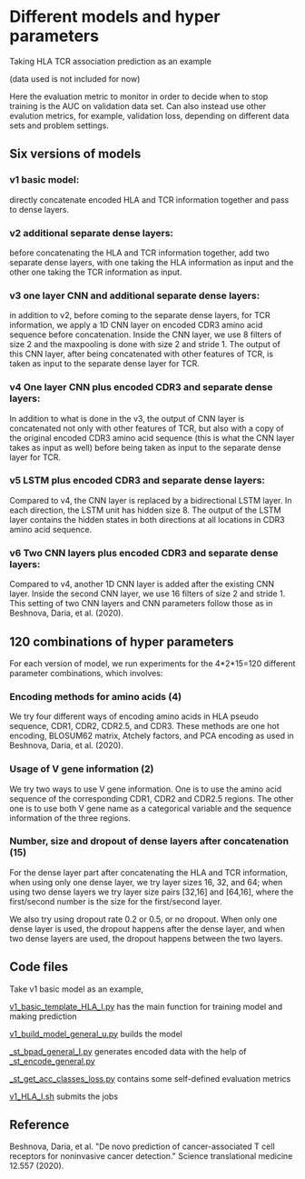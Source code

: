 # Different models and hyper parameters

Taking HLA TCR association prediction as an example 

(data used is not included for now)

Here the evaluation metric to monitor in order to decide when to stop training is the AUC on validation data set. Can also instead use other evalution metrics, for example, validation loss, depending on different data sets and problem settings. 

## Six versions of models

### v1 basic model:

directly concatenate encoded HLA and TCR information together and pass to dense layers.

### v2 additional separate dense layers:

before concatenating the HLA and TCR information together, add two separate dense layers, with one taking the HLA information as input and the other one taking the TCR information as input.

### v3 one layer CNN and additional separate dense layers:

in addition to v2, before coming to the separate dense layers, for TCR information, we apply a 1D CNN layer on encoded CDR3 amino acid sequence before concatenation. Inside the CNN layer, we use 8 filters of size 2 and the maxpooling is done with size 2 and stride 1. The output of this CNN layer, after being concatenated with other features of TCR, is taken as input to the separate dense layer for TCR.

### v4 One layer CNN plus encoded CDR3 and separate dense layers:

In addition to what is done in the v3, the output of CNN layer is concatenated not only with other features of TCR, but also with a copy of the original encoded CDR3 amino acid sequence (this is what the CNN layer takes as input as well) before being taken as input to the separate dense layer for TCR.

### v5 LSTM plus encoded CDR3 and separate dense layers:

Compared to v4, the CNN layer is replaced by a bidirectional LSTM layer. In each direction, the LSTM unit has hidden size 8. The output of the LSTM layer contains the hidden states in both directions at all locations in CDR3 amino acid sequence.

### v6 Two CNN layers plus encoded CDR3 and separate dense layers:

Compared to v4, another 1D CNN layer is added after the existing CNN layer. Inside the second CNN layer, we use 16 filters of size 2 and stride 1. This setting of two CNN layers and CNN parameters follow those as in Beshnova, Daria, et al. (2020).


## 120 combinations of hyper parameters

For each version of model, we run experiments for the 4\*2\*15=120 different parameter combinations, which involves:

### Encoding methods for amino acids (4)

We try four different ways of encoding amino acids in HLA pseudo sequence, CDR1, CDR2, CDR2.5, and CDR3. These methods are one hot encoding, BLOSUM62 matrix, Atchely factors, and PCA encoding as used in Beshnova, Daria, et al. (2020).

### Usage of V gene information (2)

We try two ways to use V gene information. One is to use the amino acid sequence of the corresponding CDR1, CDR2 and CDR2.5 regions. The other one is to use both V gene name as a categorical variable and the sequence information of the three regions.

### Number, size and dropout of dense layers after concatenation (15)

For the dense layer part after concatenating the HLA and TCR information, when using only one dense layer, we try layer sizes 16, 32, and 64; when using two dense layers we try layer size pairs [32,16] and [64,16], where the first/second number is the size for the first/second layer.

We also try using dropout rate 0.2 or 0.5, or no dropout. When only one dense layer is used, the dropout happens after the dense layer, and when two dense layers are used, the dropout happens between the two layers.

## Code files

Take v1 basic model as an example, 

[v1_basic_template_HLA_I.py](https://github.com/sunway1999/deep_omics/blob/main/hyper_parameter_tuning/v1_basic_template_HLA_I.py) has the main function for training model and making prediction

[v1_build_model_general_u.py](https://github.com/sunway1999/deep_omics/blob/main/hyper_parameter_tuning/v1_build_model_general_u.py) builds the model

[\_st_bpad_general_I.py](https://github.com/sunway1999/deep_omics/blob/main/hyper_parameter_tuning/_st_bpad_general_I.py) generates encoded data with the help of 
[\_st_encode_general.py](https://github.com/sunway1999/deep_omics/blob/main/hyper_parameter_tuning/_st_encode_general.py)

[\_st_get_acc_classes_loss.py](https://github.com/sunway1999/deep_omics/blob/main/hyper_parameter_tuning/_st_get_acc_classes_loss.py) contains some self-defined evaluation metrics

[v1_HLA_I.sh](https://github.com/sunway1999/deep_omics/blob/main/hyper_parameter_tuning/v1_HLA_I.sh) submits the jobs


## Reference

Beshnova, Daria, et al. "De novo prediction of cancer-associated T cell receptors for noninvasive cancer detection." Science translational medicine 12.557 (2020).
